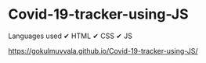 # Covid-19-tracker-using-JS
Languages used ✔ HTML ✔ CSS ✔ JS

https://gokulmuvvala.github.io/Covid-19-tracker-using-JS/
